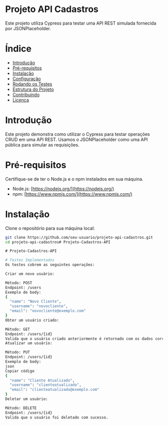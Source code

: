 # Projeto API Cadastros 

Este projeto utiliza Cypress para testar uma API REST simulada fornecida por JSONPlaceholder.

# Índice

- [Introdução](#introdução)
- [Pré-requisitos](#pré-requisitos)
- [Instalação](#instalação)
- [Configuração](#configuração)
- [Rodando os Testes](#rodando-os-testes)
- [Estrutura do Projeto](#estrutura-do-projeto)
- [Contribuindo](#contribuindo)
- [Licença](#licença)

# Introdução

Este projeto demonstra como utilizar o Cypress para testar operações CRUD em uma API REST. Usamos o JSONPlaceholder como uma API pública para simular as requisições.

# Pré-requisitos

Certifique-se de ter o Node.js e o npm instalados em sua máquina.

- Node.js: [https://nodejs.org/](https://nodejs.org/)
- npm: [https://www.npmjs.com/](https://www.npmjs.com/)

# Instalação

Clone o repositório para sua máquina local:

```bash
git clone https://github.com/seu-usuario/projeto-api-cadastros.git
cd projeto-api-cadastros#   P r o j e t o - C a d a s t r o s - A P I 
 
 #   P r o j e t o - C a d a s t r o s - A P I 

# Testes Implementados
Os testes cobrem as seguintes operações:

Criar um novo usuário:

Método: POST
Endpoint: /users
Exemplo de body:
{
  "name": "Novo Cliente",
  "username": "novocliente",
  "email": "novocliente@exemplo.com"
}
Obter um usuário criado:

Método: GET
Endpoint: /users/{id}
Valida que o usuário criado anteriormente é retornado com os dados corretos.
Atualizar um usuário:

Método: PUT
Endpoint: /users/{id}
Exemplo de body:
json
Copiar código
{
  "name": "Cliente Atualizado",
  "username": "clienteatualizado",
  "email": "clienteatualizado@exemplo.com"
}
Deletar um usuário:

Método: DELETE
Endpoint: /users/{id}
Valida que o usuário foi deletado com sucesso.
 
 
